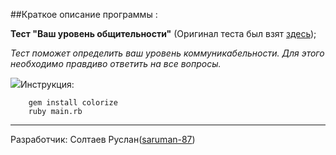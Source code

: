 ##Краткое описание программы :

**Тест "Ваш уровень общительности"** (Оригинал теста был взят [здесь](http://syntone.ru/psytesty/vash-uroven-obshhitelnosti/));

*Тест поможет определить ваш уровень коммуникабельности.*
*Для этого необходимо правдиво ответить на все  вопросы.*

![](http://tenantsportal.ru/mega/css/images/Test-paper.png)Инструкция:

	    gem install colorize
        ruby main.rb


----------
Разработчик: Солтаев Руслан([saruman-87](https://github.com/saruman-87))
